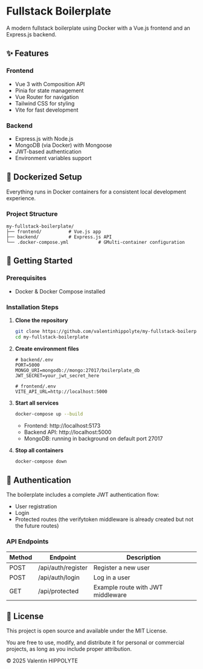 # Fullstack Boilerplate

A modern fullstack boilerplate using Docker with a Vue.js frontend and an Express.js backend.

## ✨ Features

### Frontend

- Vue 3 with Composition API
- Pinia for state management
- Vue Router for navigation
- Tailwind CSS for styling
- Vite for fast development

### Backend

- Express.js with Node.js
- MongoDB (via Docker) with Mongoose
- JWT-based authentication
- Environment variables support

## 🐳 Dockerized Setup

Everything runs in Docker containers for a consistent local development experience.

### Project Structure

```
my-fullstack-boilerplate/
├── frontend/          # Vue.js app
├── backend/           # Express.js API
└── .docker-compose.yml           # GMulti-container configuration
```

## 🚀 Getting Started

### Prerequisites

- Docker & Docker Compose installed

### Installation Steps

1. **Clone the repository**

   ```bash
   git clone https://github.com/valentinhippolyte/my-fullstack-boilerplate.git
   cd my-fullstack-boilerplate
   ```

2. **Create environment files**

   ```env
   # backend/.env
   PORT=5000
   MONGO_URI=mongodb://mongo:27017/boilerplate_db
   JWT_SECRET=your_jwt_secret_here
   ```

   ```env
   # frontend/.env
   VITE_API_URL=http://localhost:5000
   ```

3. **Start all services**

   ```bash
   docker-compose up --build
   ```

   - Frontend: http://localhost:5173
   - Backend API: http://localhost:5000
   - MongoDB: running in background on default port 27017

4. **Stop all containers**
   ```bash
   docker-compose down
   ```

## 🔐 Authentication

The boilerplate includes a complete JWT authentication flow:

- User registration
- Login
- Protected routes (the verifytoken middleware is already created but not the future routes)

### API Endpoints

| Method | Endpoint           | Description                       |
| ------ | ------------------ | --------------------------------- |
| POST   | /api/auth/register | Register a new user               |
| POST   | /api/auth/login    | Log in a user                     |
| GET    | /api/protected     | Example route with JWT middleware |


## 📄 License

This project is open source and available under the MIT License.

You are free to use, modify, and distribute it for personal or commercial projects, as long as you include proper attribution.

© 2025 Valentin HIPPOLYTE
